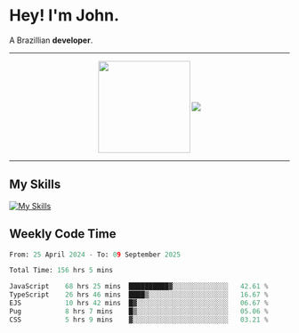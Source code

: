 # Hey! I'm John.

A Brazillian **developer**.

---

<p align="center">
  <img align="center" src="https://github-readme-stats.vercel.app/api?username=joaoiacillo&show_icons=true&locale=en" height="165" />
  <img align="center" src="https://github-readme-stats.vercel.app/api/top-langs/?username=anuraghazra&layout=compact" />
</p>

---

## My Skills

[![My Skills](https://skillicons.dev/icons?i=js,html,css,bootstrap,py,mysql,bash,linux,git,github,vscode,gamemakerstudio)](https://skillicons.dev)

## Weekly Code Time

<!--START_SECTION:waka-->

```python
From: 25 April 2024 - To: 09 September 2025

Total Time: 156 hrs 5 mins

JavaScript    68 hrs 25 mins  ██████████▓░░░░░░░░░░░░░░   42.61 %
TypeScript    26 hrs 46 mins  ████▒░░░░░░░░░░░░░░░░░░░░   16.67 %
EJS           10 hrs 42 mins  █▓░░░░░░░░░░░░░░░░░░░░░░░   06.67 %
Pug           8 hrs 7 mins    █▒░░░░░░░░░░░░░░░░░░░░░░░   05.06 %
CSS           5 hrs 9 mins    ▓░░░░░░░░░░░░░░░░░░░░░░░░   03.21 %
```

<!--END_SECTION:waka-->
